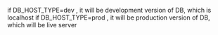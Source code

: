 if DB_HOST_TYPE=dev , it will be development version of DB, which is localhost
if DB_HOST_TYPE=prod , it will be production version of DB, which will be live server
